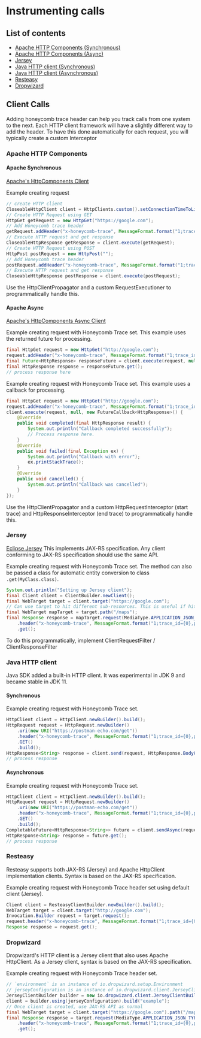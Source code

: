 # Instrumenting calls

## List of contents
* [Apache HTTP Components (Synchronous)](#apache-synchronous)
* [Apache HTTP Components (Async)](#apache-async)
* [Jersey](#jersey)
* [Java HTTP client (Synchronous)](#synchronous)
* [Java HTTP client (Asynchronous)](#asynchronous)
* [Resteasy](#resteasy)
* [Dropwizard](#dropwizard)

## Client Calls
Adding honeycomb trace header can help you track calls from one system to the next. Each HTTP client framework will have a slightly different way to add the header. To have this done automatically for each request, you will typically create a custom Interceptor
### Apache HTTP Components
#### Apache Synchronous
[Apache's HttpComponents Client](https://hc.apache.org/httpcomponents-client-4.5.x/index.html)

Example creating request
```java
// create HTTP client
CloseableHttpClient client = HttpClients.custom().setConnectionTimeToLive(30, TimeUnit.SECONDS).build();
// Create HTTP Request using GET
HttpGet getRequest = new HttpGet("https://google.com");
// Add Honeycomb trace header
getRequest.addHeader("x-honeycomb-trace", MessageFormat.format("1;trace_id={0},parent_id={1}", span.getTraceId(), span.getParentSpanId()));
// Execute HTTP request and get response
CloseableHttpResponse getResponse = client.execute(getRequest);
// Create HTTP Request using POST
HttpPost postRequest = new HttpPost("");
// Add Honeycomb trace header
postRequest.addHeader("x-honeycomb-trace", MessageFormat.format("1;trace_id={0},parent_id={1}", span.getTraceId(), span.getParentSpanId()));
// Execute HTTP request and get response
CloseableHttpResponse postResponse = client.execute(postRequest);
```

Use the HttpClientPropagator and a custom RequestExecutioner to programmatically handle this.
#### Apache Async
[Apache's HttpComponents Async Client](https://hc.apache.org/httpcomponents-asyncclient-4.1.x/index.html)

Example creating request with Honeycomb Trace set. This example uses the returned future for processing.
```java
final HttpGet request = new HttpGet("http://google.com");
request.addHeader("x-honeycomb-trace", MessageFormat.format("1;trace_id={0},parent_id={1}", span.getTraceId(), span.getParentSpanId()));
final Future<HttpResponse> responseFuture = client.execute(request, null, null);
final HttpResponse response = responseFuture.get();
// process response here
```

Example creating request with Honeycomb Trace set. This example uses a callback for processing.
```java
final HttpGet request = new HttpGet("http://google.com");
request.addHeader("x-honeycomb-trace", MessageFormat.format("1;trace_id={0},parent_id={1}", span.getTraceId(), span.getParentSpanId()));
client.execute(request, null, new FutureCallback<HttpResponse>() {
    @Override
    public void completed(final HttpResponse result) {
        System.out.println("Callback completed successfully");
        // Process response here.
    }
    @Override
    public void failed(final Exception ex) {
        System.out.println("Callback with error");
        ex.printStackTrace();
    }
    @Override
    public void cancelled() {
        System.out.println("Callback was cancelled");
    }
});
```

Use the HttpClientPropagator and a custom HttpRequestInterceptor (start trace) and HttpResponseInterceptor (end trace) to programmatically handle this.

### Jersey
[Eclipse Jersey](https://eclipse-ee4j.github.io/jersey/) This implements JAX-RS specification. Any client conforming to
JAX-RS specification should use the same API.

Example creating request with Honeycomb Trace set. The method can also be passed a class for automatic entity conversion to class `.get(MyClass.class)`.
```java
System.out.println("Setting up Jersey client");
final Client client = ClientBuilder.newClient();
final WebTarget target = client.target("https://google.com");
// Can use target to hit different sub-resources. This is useful if hitting multiple endpoints of a REST API
final WebTarget mapTarget = target.path("/maps");
final Response response = mapTarget.request(MediaType.APPLICATION_JSON_TYPE)
    .header("x-honeycomb-trace", MessageFormat.format("1;trace_id={0},parent_id={1}", span.getTraceId(), span.getParentSpanId()))
    .get();
```

To do this programmatically, implement ClientRequestFilter / ClientResponseFilter

### Java HTTP client
Java SDK added a built-in HTTP client. It was experimental in JDK 9 and became stable in JDK 11.

#### Synchronous
Example creating request with Honeycomb Trace set.
```java
HttpClient client = HttpClient.newBuilder().build();
HttpRequest request = HttpRequest.newBuilder()
    .uri(new URI("https://postman-echo.com/get"))
    .header("x-honeycomb-trace", MessageFormat.format("1;trace_id={0},parent_id={1}", span.getTraceId(), span.getParentSpanId()))
    .GET()
    .build();
HttpResponse<String> response = client.send(request, HttpResponse.BodyHandler.asString())
// process response
```
#### Asynchronous
Example creating request with Honeycomb Trace set.
```java
HttpClient client = HttpClient.newBuilder().build();
HttpRequest request = HttpRequest.newBuilder()
    .uri(new URI("https://postman-echo.com/get"))
    .header("x-honeycomb-trace", MessageFormat.format("1;trace_id={0},parent_id={1}", span.getTraceId(), span.getParentSpanId()))
    .GET()
    .build();
CompletableFuture<HttpResponse<String>> future = client.sendAsync(request, HttpResponse.BodyHandler.asString());
HttpResponse<String> response = future.get();
// process response
```
### Resteasy
Resteasy supports both JAX-RS (Jersey) and Apache HttpClient implementation clients. Syntax is based on the JAX-RS specification.

Example creating request with Honeycomb Trace header set using default client (Jersey).
```java
Client client = ResteasyClientBuilder.newBuilder().build();
WebTarget target = client.target("http://google.com");
Invocation.Builder request = target.request();
request.header("x-honeycomb-trace", MessageFormat.format("1;trace_id={0},parent_id={1}", span.getTraceId(), span.getParentSpanId()))
Response response = request.get();
```
### Dropwizard
Dropwizard's HTTP client is a Jersey client that also uses Apache HttpClient. As a Jersey client, syntax is based on the JAX-RS specification.

Example creating request with Honeycomb Trace header set.
```java
// `environment` is an instance of io.dropwizard.setup.Environment
// jerseyConfiguration is an instance of io.dropwizard.client.JerseyClientConfiguration
JerseyClientBuilder builder = new io.dropwizard.client.JerseyClientBuilder(environment);
client = builder.using(jerseyConfiguration).build("example");
// Once client is created, use JAX-RS API as normal
final WebTarget target = client.target("https://google.com").path("/maps");
final Response response = target.request(MediaType.APPLICATION_JSON_TYPE)
    .header("x-honeycomb-trace", MessageFormat.format("1;trace_id={0},parent_id={1}", span.getTraceId(), span.getParentSpanId()))
    .get();
```
